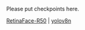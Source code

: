 Please put checkpoints here.

[RetinaFace-R50](https://public-vigen-video.oss-cn-shanghai.aliyuncs.com/robin/models/RetinaFace-R50.pth) | [yolov8n](https://public-vigen-video.oss-cn-shanghai.aliyuncs.com/robin/models/yolov8n.pt)